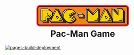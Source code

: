 <h1 align="center">
  <img src="static/media/Pac-Man.svg" alt="Pac-Man" width="300">
  <br>
  Pac-Man Game
  <br>
</h1>

[![pages-build-deployment](https://github.com/WilliamStar007/PacMan-Game/actions/workflows/pages/pages-build-deployment/badge.svg)](https://github.com/WilliamStar007/PacMan-Game/actions/workflows/pages/pages-build-deployment)
